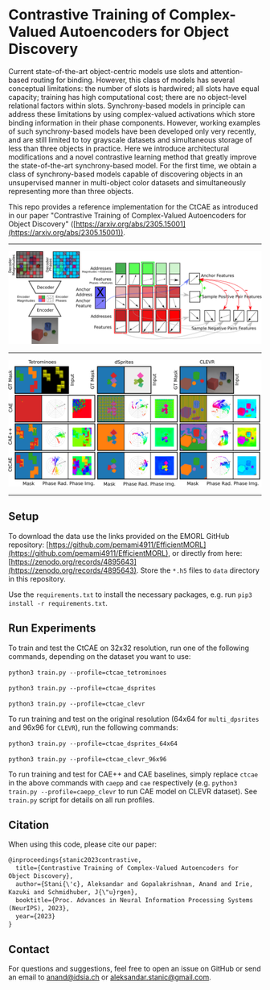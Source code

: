 # Contrastive Training of Complex-Valued Autoencoders for Object Discovery

Current state-of-the-art object-centric models use slots and attention-based routing for binding. However, this class of models has several conceptual limitations: the number of slots is hardwired; all slots have equal capacity; training has high computational cost; there are no object-level relational factors within slots. Synchrony-based models in principle can address these limitations by using complex-valued activations which store binding information in their phase components. However, working examples of such synchrony-based models have been developed only very recently, and are still limited to toy grayscale datasets and simultaneous storage of less than three objects in practice. Here we introduce architectural modifications and a novel contrastive learning method that greatly improve the state-of-the-art synchrony-based model. For the first time, we obtain a class of synchrony-based models capable of discovering objects in an unsupervised manner in multi-object color datasets and simultaneously representing more than three objects.

This repo provides a reference implementation for the CtCAE as introduced in our paper "Contrastive Training of Complex-Valued Autoencoders for Object Discovery" ([https://arxiv.org/abs/2305.15001](https://arxiv.org/abs/2305.15001)).

---------------------------------

<img src="assets/CtCAE_model.png" alt="Model figure"/>

---------------------------------

<img src="assets/main_plot_with_labels.png" alt="Main plot"/>

---------------------------------


## Setup

To download the data use the links provided on the EMORL GitHub repository: [https://github.com/pemami4911/EfficientMORL](https://github.com/pemami4911/EfficientMORL), or directly from here: [https://zenodo.org/records/4895643](https://zenodo.org/records/4895643).
Store the `*.h5` files to `data` directory in this repository.

Use the `requirements.txt` to install the necessary packages, e.g. run `pip3 install -r requirements.txt`.


## Run Experiments

To train and test the CtCAE on 32x32 resolution, run one of the following commands, depending on the dataset you want to use:

```python3 train.py --profile=ctcae_tetrominoes```

```python3 train.py --profile=ctcae_dsprites```

```python3 train.py --profile=ctcae_clevr```

To run training and test on the original resolution (64x64 for `multi_dpsrites` and 96x96 for `CLEVR`), run the following commands:

```python3 train.py --profile=ctcae_dsprites_64x64```

```python3 train.py --profile=ctcae_clevr_96x96```

To run training and test for CAE++ and CAE baselines, simply replace `ctcae` in the above commands with `caepp` and `cae` respectively (e.g. `python3 train.py --profile=caepp_clevr` to run CAE model on CLEVR dataset).
See `train.py` script for details on all run profiles.

## Citation
When using this code, please cite our paper:

```
@inproceedings{stanic2023contrastive,
  title={Contrastive Training of Complex-Valued Autoencoders for Object Discovery},
  author={Stani{\'c}, Aleksandar and Gopalakrishnan, Anand and Irie, Kazuki and Schmidhuber, J{\"u}rgen},
  booktitle={Proc. Advances in Neural Information Processing Systems (NeurIPS), 2023},
  year={2023}
}
```

## Contact
For questions and suggestions, feel free to open an issue on GitHub or send an email to [anand@idsia.ch](mailto:anand@idsia.ch) or [aleksandar.stanic@gmail.com](mailto:aleksandar.stanic@gmail.com).
